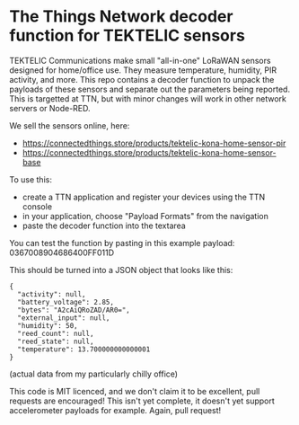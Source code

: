 # The Things Network decoder function for TEKTELIC sensors
TEKTELIC Communications make small "all-in-one" LoRaWAN sensors designed for home/office use. They measure temperature, humidity, PIR activity, and more. This repo contains a decoder function to unpack the payloads of these sensors and separate out the parameters being reported. This is targetted at TTN, but with minor changes will work in other network servers or Node-RED.

We sell the sensors online, here:
 * https://connectedthings.store/products/tektelic-kona-home-sensor-pir
 * https://connectedthings.store/products/tektelic-kona-home-sensor-base

To use this:
* create a TTN application and register your devices using the TTN console
* in your application, choose "Payload Formats" from the navigation
* paste the decoder function into the textarea

You can test the function by pasting in this example payload: 0367008904686400FF011D

This should be turned into a JSON object that looks like this:
```
{
  "activity": null,
  "battery_voltage": 2.85,
  "bytes": "A2cAiQRoZAD/AR0=",
  "external_input": null,
  "humidity": 50,
  "reed_count": null,
  "reed_state": null,
  "temperature": 13.700000000000001
}
```
(actual data from my particularly chilly office)

This code is MIT licenced, and we don't claim it to be excellent, pull requests are encouraged! This isn't yet complete, it doesn't yet support accelerometer payloads for example. Again, pull request!
